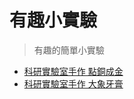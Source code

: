# 有趣小實驗
> 有趣的簡單小實驗

* [科研實驗室手作 點銅成金](/experiment/video-experiment-001)
* [科研實驗室手作 大象牙膏](/experiment/video-experiment-002)